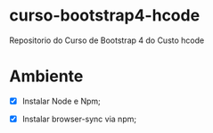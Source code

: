 # curso-bootstrap4-hcode
Repositorio do Curso de Bootstrap 4 do Custo hcode

# Ambiente
-[x] Instalar Node e Npm;
-[x] Instalar browser-sync via npm;
 